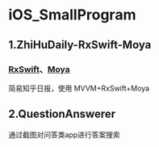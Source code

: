 # iOS_SmallProgram

## 1.ZhiHuDaily-RxSwift-Moya

### [RxSwift](https://github.com/ReactiveX/RxSwift)、[Moya](https://github.com/Moya/Moya)
简易知乎日报，使用 MVVM+RxSwift+Moya

## 2.QuestionAnswerer

通过截图对问答类app进行答案搜索

